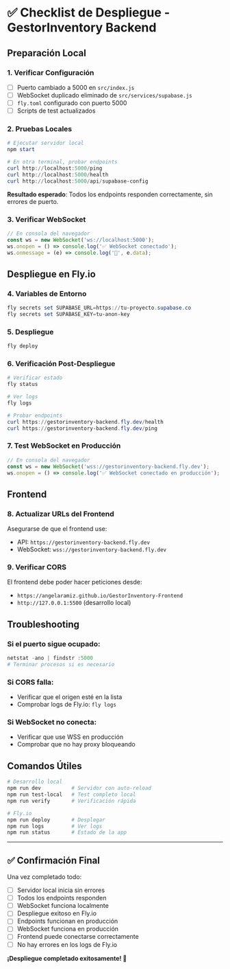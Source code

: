 # ✅ Checklist de Despliegue - GestorInventory Backend

## Preparación Local

### 1. Verificar Configuración
- [ ] Puerto cambiado a 5000 en `src/index.js`
- [ ] WebSocket duplicado eliminado de `src/services/supabase.js`
- [ ] `fly.toml` configurado con puerto 5000
- [ ] Scripts de test actualizados

### 2. Pruebas Locales
```powershell
# Ejecutar servidor local
npm start

# En otra terminal, probar endpoints
curl http://localhost:5000/ping
curl http://localhost:5000/health
curl http://localhost:5000/api/supabase-config
```

**Resultado esperado**: Todos los endpoints responden correctamente, sin errores de puerto.

### 3. Verificar WebSocket
```javascript
// En consola del navegador
const ws = new WebSocket('ws://localhost:5000');
ws.onopen = () => console.log('✅ WebSocket conectado');
ws.onmessage = (e) => console.log('📨', e.data);
```

## Despliegue en Fly.io

### 4. Variables de Entorno
```powershell
fly secrets set SUPABASE_URL=https://tu-proyecto.supabase.co
fly secrets set SUPABASE_KEY=tu-anon-key
```

### 5. Despliegue
```powershell
fly deploy
```

### 6. Verificación Post-Despliegue
```powershell
# Verificar estado
fly status

# Ver logs
fly logs

# Probar endpoints
curl https://gestorinventory-backend.fly.dev/health
curl https://gestorinventory-backend.fly.dev/ping
```

### 7. Test WebSocket en Producción
```javascript
// En consola del navegador
const ws = new WebSocket('wss://gestorinventory-backend.fly.dev');
ws.onopen = () => console.log('✅ WebSocket conectado en producción');
```

## Frontend

### 8. Actualizar URLs del Frontend
Asegurarse de que el frontend use:
- API: `https://gestorinventory-backend.fly.dev`
- WebSocket: `wss://gestorinventory-backend.fly.dev`

### 9. Verificar CORS
El frontend debe poder hacer peticiones desde:
- `https://angelaramiz.github.io/GestorInventory-Frontend`
- `http://127.0.0.1:5500` (desarrollo local)

## Troubleshooting

### Si el puerto sigue ocupado:
```powershell
netstat -ano | findstr :5000
# Terminar procesos si es necesario
```

### Si CORS falla:
- Verificar que el origen esté en la lista
- Comprobar logs de Fly.io: `fly logs`

### Si WebSocket no conecta:
- Verificar que use WSS en producción
- Comprobar que no hay proxy bloqueando

## Comandos Útiles

```powershell
# Desarrollo local
npm run dev          # Servidor con auto-reload
npm run test-local   # Test completo local
npm run verify       # Verificación rápida

# Fly.io
npm run deploy       # Desplegar
npm run logs         # Ver logs
npm run status       # Estado de la app
```

---

## ✅ Confirmación Final

Una vez completado todo:

- [ ] Servidor local inicia sin errores
- [ ] Todos los endpoints responden
- [ ] WebSocket funciona localmente
- [ ] Despliegue exitoso en Fly.io
- [ ] Endpoints funcionan en producción
- [ ] WebSocket funciona en producción
- [ ] Frontend puede conectarse correctamente
- [ ] No hay errores en los logs de Fly.io

**¡Despliegue completado exitosamente! 🚀**
